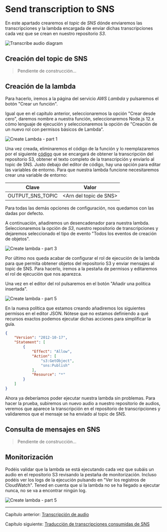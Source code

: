 # Send transcription to SNS

En este apartado crearemos el *topic* de *SNS* dónde enviaremos las transcripciones y la lambda encargada de enviar dichas transcripciones cada vez que se crean en nuestro repositorio *S3*.

![Transcribe audio diagram](C:/Users/oriol/Documents/GitHub/Serverless_Audio_Translator/documentation-images/Serverless_Audio_Translator_part2.png)



## Creación del topic de SNS

> Pendiente de construcción...
>

## Creación de la lambda

Para hacerlo, iremos a la página del servicio *AWS Lambda* y pulsaremos el botón "Crear un función".

Igual que en el capítulo anterior, seleccionaremos la opción "Crear desde cero", daremos nombre a nuestra función, seleccionaremos Node.js 12.x cómo lenguaje de ejecución y seleccionaremos la opción de "Creación de un nuevo rol con permisos básicos de Lambda".

![Create Lambda - part 1](C:/Users/oriol/Documents/GitHub/Serverless_Audio_Translator/documentation-images/create_lambda_generic.png)

Una vez creada, eliminaremos el código de la función y lo reemplazaremos por el siguiente [código](./audio-translator-send-transcription-to-sns.js) que se encargará de obtener la transcripción del repositorio S3, obtener el texto completo de la transcripción y enviarlo al topic de SNS. Justo debajo del editor de código, hay una opción para editar las variables de entorno. Para que nuestra lambda funcione necesitaremos crear una variable de entorno:

| Clave            | Valor                   |
| ---------------- | ----------------------- |
| OUTPUT_SNS_TOPIC | \<Arn del topic de SNS> |

Para todas las demás opciones de configuración, nos quedamos con las dadas por defecto.

A continuación, añadiremos un desencadenador para nuestra lambda. Seleccionaremos la opción de *S3*, nuestro repositorio de transcripciones y dejaremos seleccionado el tipo de evento "Todos los eventos de creación de objetos".

![Create lambda - part 3](C:/Users/oriol/Documents/GitHub/Serverless_Audio_Translator/documentation-images/create_lambda_trigger_2.png)

Por último nos queda acabar de configurar el rol de ejecución de la lambda para que permita obtener objetos del repositorio S3 y enviar mensajes al topic de SNS. Para hacerlo, iremos a la pestaña de permisos y editaremos el rol de ejecución que nos aparezca.

Una vez en el editor del rol pulsaremos en el botón "Añadir una política insertada".

![Create lambda - part 5](C:/Users/oriol/Documents/GitHub/Serverless_Audio_Translator/documentation-images/edit_lambda_role.png)

En la nueva política que estamos creando añadiremos los siguientes permisos en el editor JSON. Nótese que no estamos definiendo a qué recursos exactos podemos ejecutar dichas acciones para simplificar la guía.

```json
{
    "Version": "2012-10-17",
    "Statement": [
        {
            "Effect": "Allow",
            "Action": [
                "s3:GetObject",
                "sns:Publish"
            ],
            "Resource": "*"
        }
    ]
}
```

Ahora ya deberíamos poder ejecutar nuestra lambda sin problemas. Para hacer la prueba, subiremos un nuevo audio a nuestro repositorio de audios, veremos que aparece la transcripción en el repositorio de transcripciones y validaremos que el mensaje se ha enviado al topic de SNS.

## Consulta de mensajes en SNS

> Pendiente de construcción...
>

## Monitorización

Podéis validar que la lambda se está ejecutando cada vez que subáis un audio en el repositorio S3 revisando la pestaña de monitorización. Incluso podéis ver los logs de la ejecución pulsando en "Ver los registros de CloudWatch". Tened en cuenta que si la lambda no se ha llegado a ejecutar nunca, no se va a encontrar ningún log.

![Create lambda - part 5](C:/Users/oriol/Documents/GitHub/Serverless_Audio_Translator/documentation-images/lambda_monitorization.png)



---

Capítulo anterior: [Transcripción de audio](./02-translate-transcription-from-sns/guide.md)

Capítulo siguiente: [Traducción de transcripciones consumidas de SNS](./02-translate-transcription-from-sns/guide.md)

